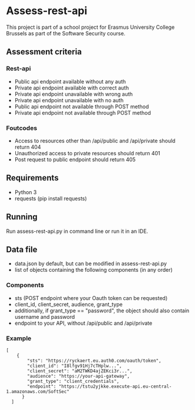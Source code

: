 # Assess-rest-api
This project is part of a school project for Erasmus University College Brussels as part of the Software Security course.
## Assessment criteria
### Rest-api
* Public api endpoint available without any auth
* Private api endpoint available with correct auth
* Private api endpoint unavailable with wrong auth
* Private api endpoint unavailable with no auth
* Public api endpoint not available through POST method
* Private api endpoint not available through POST method
### Foutcodes
* Access to resources other than /api/public and /api/private should return 404
* Unauthorized access to private resources should return 401
* Post request to public endpoint should return 405
## Requirements
* Python 3
* requests (pip install requests)
## Running
Run assess-rest-api.py in command line or run it in an IDE.
## Data file
* data.json by default, but can be modified in assess-rest-api.py
* list of objects containing the following components (in any order)
### Components
* sts (POST endpoint where your Oauth token can be requested)
* client_id, client_secret, audience, grant_type
* additionally, if grant_type == "password", the object should also contain username and password
* endpoint to your API, without /api/public and /api/private
### Example
```
[
    {
        "sts": "https://ryckaert.eu.auth0.com/oauth/token",
        "client_id": "I8lfgv91Hj7cTHplw...",
        "client_secret": "aM2TWKD4ajZEKci3r...",
        "audience": "https://your-api-gateway",
        "grant_type": "client_credentials",
        "endpoint": "https://tstu2yjkke.execute-api.eu-central-1.amazonaws.com/SoftSec"
      }
  ]
 ```
